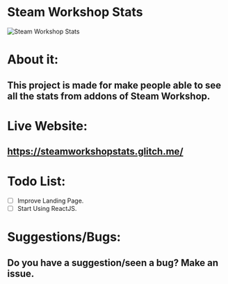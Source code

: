 # **Steam Workshop Stats**
![Steam Workshop Stats](https://thejaviertc.github.io/portfolio-javiertc/static/media/steamstats.c83daab1.png)

# **About it:**
## **This project is made for make people able to see all the stats from addons of Steam Workshop.**

# **Live Website:**
## **https://steamworkshopstats.glitch.me/**

# **Todo List:**
- [ ] Improve Landing Page.
- [ ] Start Using ReactJS.

# **Suggestions/Bugs:**
## **Do you have a suggestion/seen a bug? Make an issue.**
